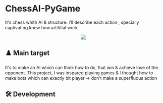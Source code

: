 # ChessAI-PyGame
It's chess whith AI &amp; structure. I'll describe each action , specially captivating knew how artifitial work
<p align="center">
  <img src="https://media.giphy.com/media/hzAR4V86zuCKQKe6kP/giphy.gif">
</p>
<h2> ♟️ Main target </h2>
<p> It's to make an AI which can think how to do, that win & achieve lose of the opponent. This project, I was inspared playing games & I thought how to make bots which can exactly bit player -> don't make a superfluous action </p>
<h2> 🛠️ Development </h2>
<p>   </p>
